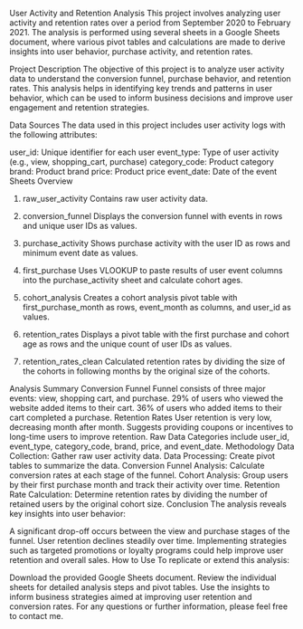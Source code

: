 User Activity and Retention Analysis
This project involves analyzing user activity and retention rates over a period from September 2020 to February 2021. The analysis is performed using several sheets in a Google Sheets document, where various pivot tables and calculations are made to derive insights into user behavior, purchase activity, and retention rates.

Project Description
The objective of this project is to analyze user activity data to understand the conversion funnel, purchase behavior, and retention rates. This analysis helps in identifying key trends and patterns in user behavior, which can be used to inform business decisions and improve user engagement and retention strategies.

Data Sources
The data used in this project includes user activity logs with the following attributes:

user_id: Unique identifier for each user
event_type: Type of user activity (e.g., view, shopping_cart, purchase)
category_code: Product category
brand: Product brand
price: Product price
event_date: Date of the event
Sheets Overview
1. raw_user_activity
Contains raw user activity data.

2. conversion_funnel
Displays the conversion funnel with events in rows and unique user IDs as values.

3. purchase_activity
Shows purchase activity with the user ID as rows and minimum event date as values.

4. first_purchase
Uses VLOOKUP to paste results of user event columns into the purchase_activity sheet and calculate cohort ages.

5. cohort_analysis
Creates a cohort analysis pivot table with first_purchase_month as rows, event_month as columns, and user_id as values.

6. retention_rates
Displays a pivot table with the first purchase and cohort age as rows and the unique count of user IDs as values.

7. retention_rates_clean
Calculated retention rates by dividing the size of the cohorts in following months by the original size of the cohorts.

Analysis Summary
Conversion Funnel
Funnel consists of three major events: view, shopping cart, and purchase.
29% of users who viewed the website added items to their cart.
36% of users who added items to their cart completed a purchase.
Retention Rates
User retention is very low, decreasing month after month.
Suggests providing coupons or incentives to long-time users to improve retention.
Raw Data
Categories include user_id, event_type, category_code, brand, price, and event_date.
Methodology
Data Collection: Gather raw user activity data.
Data Processing: Create pivot tables to summarize the data.
Conversion Funnel Analysis: Calculate conversion rates at each stage of the funnel.
Cohort Analysis: Group users by their first purchase month and track their activity over time.
Retention Rate Calculation: Determine retention rates by dividing the number of retained users by the original cohort size.
Conclusion
The analysis reveals key insights into user behavior:

A significant drop-off occurs between the view and purchase stages of the funnel.
User retention declines steadily over time.
Implementing strategies such as targeted promotions or loyalty programs could help improve user retention and overall sales.
How to Use
To replicate or extend this analysis:

Download the provided Google Sheets document.
Review the individual sheets for detailed analysis steps and pivot tables.
Use the insights to inform business strategies aimed at improving user retention and conversion rates.
For any questions or further information, please feel free to contact me.
